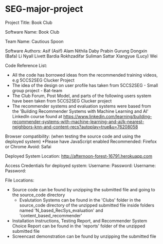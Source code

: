 # SEG-major-project

Project Title:
Book Club

Software Name:
Book Club

Team Name:
Cautious Spoon

Software Authors:
Asif (Asif) Alam
Nithila Daby
Prabin Gurung
Dongxin (Bafa) Li
Nyall Livett
Bardia Rokhzadifar
Suliman Sattar
Xiangyue (Lucy) Wei

Code Reference List:
- All the code has borrowed ideas from the recommended training videos, e.g 5CCS2SEG Clucker Project
- The idea of the design on user profile has taken from 5CCS2SEG - Small group project - Bat-team
- The Club Forum, Post Model, and parts of the following users system have been taken from 5CCS2SEG Clucker project
- The recommender systems and evaluation systems were based from the 'Building Recommender Systems with Machine Learning and AI' LinkedIn course found at https://www.linkedin.com/learning/building-recommender-systems-with-machine-learning-and-ai/k-nearest-neighbors-knn-and-content-recs?autoplay=true&u=76208058

Browser compatibility:
(when testing the source code and using the deployed system)
*Please have JavaScript enabled
Recommended: Firefox or Chrome
Avoid: Safai

Deployed System Location:
http://afternoon-forest-16791.herokuapp.com

Access Credentials for deployed system:
Username:
Password:
Username:
Password:

File Locations:
- Source code can be found by unzipping the submitted file and going to the source_code directory
  - Evalutation Systems can be found in the 'Clubs' folder in the source_code directory of the unzipped submitted file inside folders named 'N_based_RecSys_evaluation' and 'content_based_recommender'
- Installation Instructions, Testing Report, and Recommender System Choice Report can be found in the 'reports' folder of the unzipped submitted file
- Screencast demonstration can be found by unzipping the submitted file
